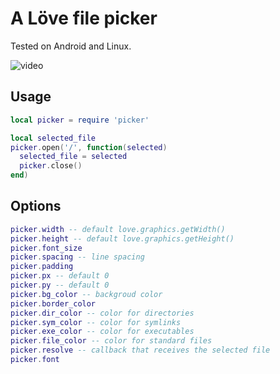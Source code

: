 # A Löve file picker

Tested on Android and Linux.

![video](./video.gif)

## Usage

```lua
local picker = require 'picker'

local selected_file
picker.open('/', function(selected)
  selected_file = selected
  picker.close()
end)
```

## Options

```lua
picker.width -- default love.graphics.getWidth()
picker.height -- default love.graphics.getHeight()
picker.font_size
picker.spacing -- line spacing
picker.padding
picker.px -- default 0
picker.py -- default 0
picker.bg_color -- backgroud color
picker.border_color
picker.dir_color -- color for directories
picker.sym_color -- color for symlinks
picker.exe_color -- color for executables
picker.file_color -- color for standard files
picker.resolve -- callback that receives the selected file
picker.font
```

